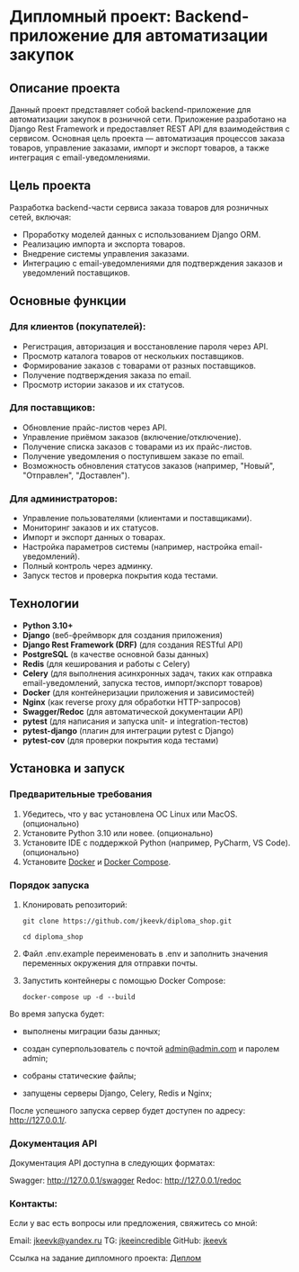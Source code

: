 # Дипломный проект: Backend-приложение для автоматизации закупок

## Описание проекта

Данный проект представляет собой backend-приложение для автоматизации закупок в розничной сети. Приложение разработано на Django Rest Framework и предоставляет REST API для взаимодействия с сервисом. Основная цель проекта — автоматизация процессов заказа товаров, управление заказами, импорт и экспорт товаров, а также интеграция с email-уведомлениями.

## Цель проекта

Разработка backend-части сервиса заказа товаров для розничных сетей, включая:
- Проработку моделей данных с использованием Django ORM.
- Реализацию импорта и экспорта товаров.
- Внедрение системы управления заказами.
- Интеграцию с email-уведомлениями для подтверждения заказов и уведомлений поставщиков.

## Основные функции

### Для клиентов (покупателей):
- Регистрация, авторизация и восстановление пароля через API.
- Просмотр каталога товаров от нескольких поставщиков.
- Формирование заказов с товарами от разных поставщиков.
- Получение подтверждения заказа по email.
- Просмотр истории заказов и их статусов.

### Для поставщиков:
- Обновление прайс-листов через API.
- Управление приёмом заказов (включение/отключение).
- Получение списка заказов с товарами из их прайс-листов.
- Получение уведомления о поступившем заказе по email.
- Возможность обновления статусов заказов (например, "Новый", "Отправлен", "Доставлен").

### Для администраторов:
- Управление пользователями (клиентами и поставщиками).
- Мониторинг заказов и их статусов.
- Импорт и экспорт данных о товарах.
- Настройка параметров системы (например, настройка email-уведомлений).
- Полный контроль через админку.
- Запуск тестов и проверка покрытия кода тестами.

## Технологии

- **Python 3.10+**  
- **Django** (веб-фреймворк для создания приложения)  
- **Django Rest Framework (DRF)** (для создания RESTful API)  
- **PostgreSQL** (в качестве основной базы данных)  
- **Redis** (для кеширования и работы с Celery)  
- **Celery** (для выполнения асинхронных задач, таких как отправка email-уведомлений, запуска тестов, импорт/экспорт товаров)  
- **Docker** (для контейнеризации приложения и зависимостей)  
- **Nginx** (как reverse proxy для обработки HTTP-запросов)  
- **Swagger/Redoc** (для автоматической документации API)  
- **pytest** (для написания и запуска unit- и integration-тестов)  
- **pytest-django** (плагин для интеграции pytest с Django)  
- **pytest-cov** (для проверки покрытия кода тестами)  

## Установка и запуск

### Предварительные требования

1. Убедитесь, что у вас установлена ОС Linux или MacOS. (опционально)
2. Установите Python 3.10 или новее. (опционально)
3. Установите IDE с поддержкой Python (например, PyCharm, VS Code). (опционально)
4. Установите [Docker](https://www.docker.com/) и [Docker Compose](https://docs.docker.com/compose/install/).

### Порядок запуска

1. Клонировать репозиторий:
   
   ```git clone https://github.com/jkeevk/diploma_shop.git```

   ```cd diploma_shop```
2. Файл .env.example переименовать в .env и заполнить значения переменных окружения для отправки почты.
   
3. Запустить контейнеры с помощью Docker Compose:

    ```docker-compose up -d --build```

Во время запуска будет:

- выполнены миграции базы данных;

- создан суперпользователь с почтой admin@admin.com и паролем admin;

- собраны статические файлы;

- запущены серверы Django, Celery, Redis и Nginx;

После успешного запуска сервер будет доступен по адресу: http://127.0.0.1/.

### Документация API

Документация API доступна в следующих форматах:

Swagger: http://127.0.0.1/swagger
Redoc: http://127.0.0.1/redoc


### Контакты:

Если у вас есть вопросы или предложения, свяжитесь со мной:

Email: jkeevk@yandex.ru
TG: [jkeeincredible](https://t.me/jkeeincredible)
GitHub: [jkeevk](https://github.com/jkeevk/)

Ссылка на задание дипломного проекта: [Диплом](https://github.com/netology-code/python-final-diplom)